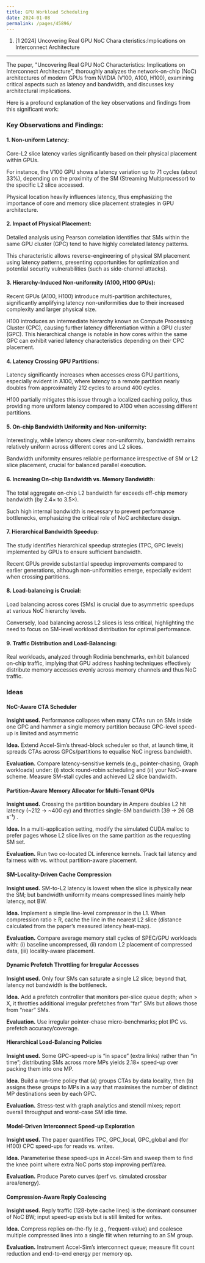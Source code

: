 ```yaml
---
title: GPU Workload Scheduling
date: 2024-01-08
permalink: /pages/45896/
---
```


1. [1 2024] Uncovering Real GPU NoC Chara cteristics:Implications on Interconnect Architecture

---

The paper, "Uncovering Real GPU NoC Characteristics: Implications on Interconnect Architecture", thoroughly analyzes the network-on-chip (NoC) architectures of modern GPUs from NVIDIA (V100, A100, H100), examining critical aspects such as latency and bandwidth, and discusses key architectural implications.

Here is a profound explanation of the key observations and findings from this significant work:

### Key Observations and Findings:
#### 1. Non-uniform Latency:

Core-L2 slice latency varies significantly based on their physical placement within GPUs.

For instance, the V100 GPU shows a latency variation up to 71 cycles (about 33%), depending on the proximity of the SM (Streaming Multiprocessor) to the specific L2 slice accessed.

Physical location heavily influences latency, thus emphasizing the importance of core and memory slice placement strategies in GPU architecture.

#### 2. Impact of Physical Placement:

Detailed analysis using Pearson correlation identifies that SMs within the same GPU cluster (GPC) tend to have highly correlated latency patterns.

This characteristic allows reverse-engineering of physical SM placement using latency patterns, presenting opportunities for optimization and potential security vulnerabilities (such as side-channel attacks).

#### 3. Hierarchy-Induced Non-uniformity (A100, H100 GPUs):

Recent GPUs (A100, H100) introduce multi-partition architectures, significantly amplifying latency non-uniformities due to their increased complexity and larger physical size.

H100 introduces an intermediate hierarchy known as Compute Processing Cluster (CPC), causing further latency differentiation within a GPU cluster (GPC). This hierarchical change is notable in how cores within the same GPC can exhibit varied latency characteristics depending on their CPC placement.

#### 4. Latency Crossing GPU Partitions:

Latency significantly increases when accesses cross GPU partitions, especially evident in A100, where latency to a remote partition nearly doubles from approximately 212 cycles to around 400 cycles.

H100 partially mitigates this issue through a localized caching policy, thus providing more uniform latency compared to A100 when accessing different partitions.

#### 5. On-chip Bandwidth Uniformity and Non-uniformity:

Interestingly, while latency shows clear non-uniformity, bandwidth remains relatively uniform across different cores and L2 slices.

Bandwidth uniformity ensures reliable performance irrespective of SM or L2 slice placement, crucial for balanced parallel execution.

#### 6. Increasing On-chip Bandwidth vs. Memory Bandwidth:

The total aggregate on-chip L2 bandwidth far exceeds off-chip memory bandwidth (by 2.4× to 3.5×).

Such high internal bandwidth is necessary to prevent performance bottlenecks, emphasizing the critical role of NoC architecture design.

#### 7. Hierarchical Bandwidth Speedup:

The study identifies hierarchical speedup strategies (TPC, GPC levels) implemented by GPUs to ensure sufficient bandwidth.

Recent GPUs provide substantial speedup improvements compared to earlier generations, although non-uniformities emerge, especially evident when crossing partitions.

#### 8. Load-balancing is Crucial:

Load balancing across cores (SMs) is crucial due to asymmetric speedups at various NoC hierarchy levels.

Conversely, load balancing across L2 slices is less critical, highlighting the need to focus on SM-level workload distribution for optimal performance.

#### 9. Traffic Distribution and Load-Balancing:

Real workloads, analyzed through Rodinia benchmarks, exhibit balanced on-chip traffic, implying that GPU address hashing techniques effectively distribute memory accesses evenly across memory channels and thus NoC traffic.


### Ideas

#### NoC-Aware CTA Scheduler
**Insight used.** Performance collapses when many CTAs run on SMs inside one GPC and hammer a single memory partition because GPC-level speed-up is limited and asymmetric 

**Idea.** Extend Accel-Sim’s thread-block scheduler so that, at launch time, it spreads CTAs across GPCs/partitions to equalise NoC ingress bandwidth.

**Evaluation.** Compare latency-sensitive kernels (e.g., pointer-chasing, Graph workloads) under: (i) stock round-robin scheduling and (ii) your NoC-aware scheme. Measure SM-stall cycles and achieved L2 slice bandwidth.

#### Partition-Aware Memory Allocator for Multi-Tenant GPUs
**Insight used.** Crossing the partition boundary in Ampere doubles L2 hit latency (~212 → ~400 cy) and throttles single-SM bandwidth (39 → 26 GB s⁻¹) .

**Idea.** In a multi-application setting, modify the simulated CUDA malloc to prefer pages whose L2 slice lives on the same partition as the requesting SM set.

**Evaluation.** Run two co-located DL inference kernels. Track tail latency and fairness with vs. without partition-aware placement.

#### SM-Locality-Driven Cache Compression
**Insight used.** SM-to-L2 latency is lowest when the slice is physically near the SM; but bandwidth uniformity means compressed lines mainly help latency, not BW.

**Idea.** Implement a simple line-level compressor in the L1. When compression ratio ≥ R, cache the line in the nearest L2 slice (distance calculated from the paper’s measured latency heat-map).

**Evaluation.** Compare average memory stall cycles of SPEC/GPU workloads with: (i) baseline uncompressed, (ii) random L2 placement of compressed data, (iii) locality-aware placement.

#### Dynamic Prefetch Throttling for Irregular Accesses
**Insight used.** Only four SMs can saturate a single L2 slice; beyond that, latency not bandwidth is the bottleneck.

**Idea.** Add a prefetch controller that monitors per-slice queue depth; when > X, it throttles additional irregular prefetches from “far” SMs but allows those from “near” SMs.

**Evaluation.** Use irregular pointer-chase micro-benchmarks; plot IPC vs. prefetch accuracy/coverage.

#### Hierarchical Load-Balancing Policies
**Insight used.** Some GPC-speed-up is “in space” (extra links) rather than “in time”; distributing SMs across more MPs yields 2.18× speed-up over packing them into one MP.

**Idea.** Build a run-time policy that (a) groups CTAs by data locality, then (b) assigns these groups to MPs in a way that maximises the number of distinct MP destinations seen by each GPC.

**Evaluation.** Stress-test with graph analytics and stencil mixes; report overall throughput and worst-case SM idle time.

####  Model-Driven Interconnect Speed-up Exploration
**Insight used.** The paper quantifies TPC, GPC_local, GPC_global and (for H100) CPC speed-ups for reads vs. writes.

**Idea.** Parameterise these speed-ups in Accel-Sim and sweep them to find the knee point where extra NoC ports stop improving perf/area.

**Evaluation.** Produce Pareto curves (perf vs. simulated crossbar area/energy).

####  Compression-Aware Reply Coalescing
**Insight used.** Reply traffic (128-byte cache lines) is the dominant consumer of NoC BW; input speed-up exists but is still limited for writes.

**Idea.** Compress replies on-the-fly (e.g., frequent-value) and coalesce multiple compressed lines into a single flit when returning to an SM group.

**Evaluation.** Instrument Accel-Sim’s interconnect queue; measure flit count reduction and end-to-end energy per memory op.

